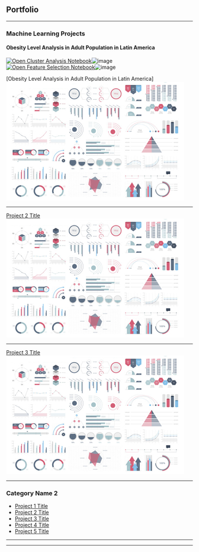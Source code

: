 ## Portfolio

---

### Machine Learning Projects

#### Obesity Level Analysis in Adult Population in Latin America 
[![Open Cluster Analysis Notebook](https://img.shields.io/badge/Jupyter-Open_Notebook-blue?logo=Jupyter)](projects/ClusterAnalysis-ObesityLevels.html)![image](https://user-images.githubusercontent.com/105196465/168046085-ec49f4fb-37ae-4c3e-a089-a38cd83f782c.png)
[![Open Feature Selection Notebook](https://img.shields.io/badge/Jupyter-Open_Notebook-blue?logo=Jupyter)](projects/FeatureSelection-ObesityLevels.html)![image](https://user-images.githubusercontent.com/105196465/168046085-ec49f4fb-37ae-4c3e-a089-a38cd83f782c.png)

[Obesity Level Analysis in Adult Population in Latin America]
<img src="images/dummy_thumbnail.jpg?raw=true"/>

---
[Project 2 Title](/pdf/sample_presentation.pdf)
<img src="images/dummy_thumbnail.jpg?raw=true"/>

---
[Project 3 Title](http://example.com/)
<img src="images/dummy_thumbnail.jpg?raw=true"/>

---

### Category Name 2

- [Project 1 Title](http://example.com/)
- [Project 2 Title](http://example.com/)
- [Project 3 Title](http://example.com/)
- [Project 4 Title](http://example.com/)
- [Project 5 Title](http://example.com/)

---




---

